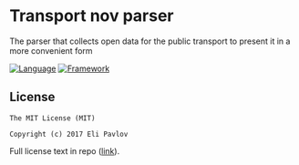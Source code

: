 # Transport nov parser
The parser that collects open data for the public transport to present it in a more convenient form

[![Language](https://img.shields.io/badge/Python-2.7,%203.6-blue.svg)]()
[![Framework](https://img.shields.io/badge/Django-1.10.7-blue.svg)]()

## License

    The MIT License (MIT)

    Copyright (c) 2017 Eli Pavlov

Full license text in repo ([link](https://raw.githubusercontent.com/elipavlov/transport-nov-parser/master/LICENSE)).
